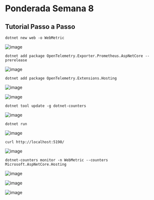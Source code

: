 # Ponderada Semana 8

## Tutorial Passo a Passo
```
dotnet new web -o WebMetric
```
![image](https://github.com/user-attachments/assets/6cceb9c3-a644-46f5-b685-04079e4b30b1)


```
dotnet add package OpenTelemetry.Exporter.Prometheus.AspNetCore --prerelease
```

![image](https://github.com/user-attachments/assets/eccf33c0-c12c-4398-8ccc-209c34c7c703)


```
dotnet add package OpenTelemetry.Extensions.Hosting
```

![image](https://github.com/user-attachments/assets/05153184-717e-4a42-96df-17916aa40e85)


![image](https://github.com/user-attachments/assets/543c5724-f9d8-4460-b751-b3595ae50988)


```
dotnet tool update -g dotnet-counters
```

![image](https://github.com/user-attachments/assets/e33e9d2f-d599-4fa9-9a55-623841a4087a)


```
dotnet run
```

![image](https://github.com/user-attachments/assets/9f2fb86f-ee5b-43c0-a762-5db92b463ca2)


```
curl http://localhost:5190/
```
![image](https://github.com/user-attachments/assets/54b9234e-e896-48a7-a0fe-8fd56d29801a)


```
dotnet-counters monitor -n WebMetric --counters Microsoft.AspNetCore.Hosting
```
![image](https://github.com/user-attachments/assets/61953950-24a4-4ece-ad9f-0ad127e11d3d)


![image](https://github.com/user-attachments/assets/93ef7a6b-3e65-4f19-9639-aee1e011b482)

![image](https://github.com/user-attachments/assets/36ccd76e-5ab1-4916-83e7-375f809fdd4e)
